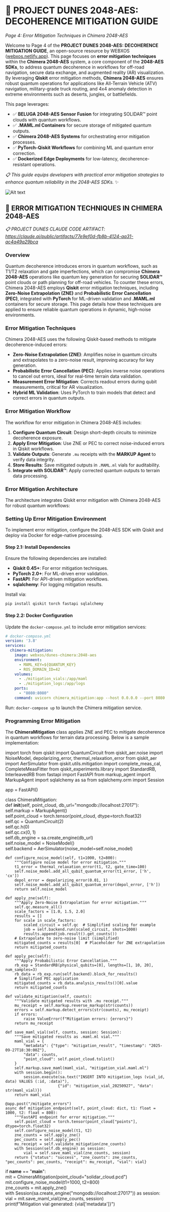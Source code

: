 # 🐪 PROJECT DUNES 2048-AES: DECOHERENCE MITIGATION GUIDE  
*Page 4: Error Mitigation Techniques in Chimera 2048-AES*  

Welcome to Page 4 of the **PROJECT DUNES 2048-AES: DECOHERENCE MITIGATION GUIDE**, an open-source resource by WEBXOS ([webxos.netlify.app](https://webxos.netlify.app)). This page focuses on **error mitigation techniques** within the **Chimera 2048-AES** system, a core component of the **2048-AES SDKs**, to address quantum decoherence in workflows for off-road navigation, secure data exchange, and augmented reality (AR) visualization. By leveraging **Qiskit** error mitigation methods, **Chimera 2048-AES** ensures robust quantum operations for applications like All-Terrain Vehicle (ATV) navigation, military-grade truck routing, and 4x4 anomaly detection in extreme environments such as deserts, jungles, or battlefields.  

This page leverages:  
- ✅ **BELUGA 2048-AES Sensor Fusion** for integrating SOLIDAR™ point clouds with quantum workflows.  
- ✅ **.MAML.ml Containers** for secure storage of mitigated quantum outputs.  
- ✅ **Chimera 2048-AES Systems** for orchestrating error mitigation processes.  
- ✅ **PyTorch-Qiskit Workflows** for combining ML and quantum error correction.  
- ✅ **Dockerized Edge Deployments** for low-latency, decoherence-resistant operations.  

*📋 This guide equips developers with practical error mitigation strategies to enhance quantum reliability in the 2048-AES SDKs.* ✨  

![Alt text](./dunes-error-mitigation.jpeg)  

## 🐪 ERROR MITIGATION TECHNIQUES IN CHIMERA 2048-AES  

*📋 PROJECT DUNES CLAUDE CODE ARTIFACT: https://claude.ai/public/artifacts/77e9ef0d-fb8b-4124-aa31-ac4a49a29bca*  

### Overview  
Quantum decoherence introduces errors in quantum workflows, such as T1/T2 relaxation and gate imperfections, which can compromise **Chimera 2048-AES** operations like quantum key generation for securing **SOLIDAR™** point clouds or path planning for off-road vehicles. To counter these errors, Chimera 2048-AES employs **Qiskit** error mitigation techniques, including **Zero-Noise Extrapolation (ZNE)** and **Probabilistic Error Cancellation (PEC)**, integrated with **PyTorch** for ML-driven validation and **.MAML.ml** containers for secure storage. This page details how these techniques are applied to ensure reliable quantum operations in dynamic, high-noise environments.  

### Error Mitigation Techniques  
Chimera 2048-AES uses the following Qiskit-based methods to mitigate decoherence-induced errors:  
- **Zero-Noise Extrapolation (ZNE)**: Amplifies noise in quantum circuits and extrapolates to a zero-noise result, improving accuracy for key generation.  
- **Probabilistic Error Cancellation (PEC)**: Applies inverse noise operations to cancel out errors, ideal for real-time terrain data validation.  
- **Measurement Error Mitigation**: Corrects readout errors during qubit measurements, critical for AR visualization.  
- **Hybrid ML Validation**: Uses PyTorch to train models that detect and correct errors in quantum outputs.  

### Error Mitigation Workflow  
The workflow for error mitigation in Chimera 2048-AES includes:  
1. **Configure Quantum Circuit**: Design short-depth circuits to minimize decoherence exposure.  
2. **Apply Error Mitigation**: Use ZNE or PEC to correct noise-induced errors in Qiskit workflows.  
3. **Validate Outputs**: Generate `.mu` receipts with the **MARKUP Agent** to verify data integrity.  
4. **Store Results**: Save mitigated outputs in `.MAML.ml` vials for auditability.  
5. **Integrate with SOLIDAR™**: Apply corrected quantum outputs to terrain data processing.  

### Error Mitigation Architecture  
The architecture integrates Qiskit error mitigation with Chimera 2048-AES for robust quantum workflows:  

### Setting Up Error Mitigation Environment  
To implement error mitigation, configure the 2048-AES SDK with Qiskit and deploy via Docker for edge-native processing.  

#### Step 2.1: Install Dependencies  
Ensure the following dependencies are installed:  
- **Qiskit 0.45+**: For error mitigation techniques.  
- **PyTorch 2.0+**: For ML-driven error validation.  
- **FastAPI**: For API-driven mitigation workflows.  
- **sqlalchemy**: For logging mitigation results.  

Install via:  
```bash  
pip install qiskit torch fastapi sqlalchemy  
```  

#### Step 2.2: Docker Configuration  
Update the `docker-compose.yml` to include error mitigation services:  
```yaml  
# docker-compose.yml  
version: '3.8'  
services:  
  chimera-mitigation:  
    image: webxos/dunes-chimera:2048-aes  
    environment:  
      - MAML_KEY=${QUANTUM_KEY}  
      - ROS_DOMAIN_ID=42  
    volumes:  
      - ./mitigation_vials:/app/maml  
      - ./mitigation_logs:/app/logs  
    ports:  
      - "8080:8080"  
    command: uvicorn chimera_mitigation:app --host 0.0.0.0 --port 8080  
```  
Run: `docker-compose up` to launch the Chimera mitigation service.  

### Programming Error Mitigation  
The **ChimeraMitigation** class applies ZNE and PEC to mitigate decoherence in quantum workflows for terrain data processing. Below is a sample implementation:  

<xaiArtifact artifact_id="2f124740-1b9d-4a5e-86c7-78c8953bbce0" artifact_version_id="475c96c7-60aa-4309-a26c-dec8d56e784e" title="chimera_mitigation.py" contentType="text/python">  
import torch  
from qiskit import QuantumCircuit  
from qiskit_aer.noise import NoiseModel, depolarizing_error, thermal_relaxation_error  
from qiskit_aer import AerSimulator  
from qiskit.utils.mitigation import complete_meas_cal, CompleteMeasFitter  
from qiskit_experiments.library import StandardRB, InterleavedRB  
from fastapi import FastAPI  
from markup_agent import MarkupAgent  
import sqlalchemy as sa  
from sqlalchemy.orm import Session  

app = FastAPI()  

class ChimeraMitigation:  
    def __init__(self, point_cloud, db_url="mongodb://localhost:27017"):  
        self.markup = MarkupAgent()  
        self.point_cloud = torch.tensor(point_cloud, dtype=torch.float32)  
        self.qc = QuantumCircuit(2)  
        self.qc.h(0)  
        self.qc.cx(0, 1)  
        self.db_engine = sa.create_engine(db_url)  
        self.noise_model = NoiseModel()  
        self.backend = AerSimulator(noise_model=self.noise_model)  

    def configure_noise_model(self, t1=1000, t2=800):  
        """Configure noise model for error mitigation."""  
        t1_error = thermal_relaxation_error(t1, t2, gate_time=100)  
        self.noise_model.add_all_qubit_quantum_error(t1_error, ['h', 'cx'])  
        depol_error = depolarizing_error(0.01, 1)  
        self.noise_model.add_all_qubit_quantum_error(depol_error, ['h'])  
        return self.noise_model  

    def apply_zne(self):  
        """Apply Zero-Noise Extrapolation for error mitigation."""  
        self.qc.measure_all()  
        scale_factors = [1.0, 1.5, 2.0]  
        results = []  
        for scale in scale_factors:  
            scaled_circuit = self.qc  # Simplified scaling for example  
            job = self.backend.run(scaled_circuit, shots=1000)  
            results.append(job.result().get_counts())  
        # Extrapolate to zero-noise limit (simplified)  
        mitigated_counts = results[0]  # Placeholder for ZNE extrapolation  
        return mitigated_counts  

    def apply_pec(self):  
        """Apply Probabilistic Error Cancellation."""  
        rb_exp = StandardRB(physical_qubits=[0], lengths=[1, 10, 20], num_samples=3)  
        rb_data = rb_exp.run(self.backend).block_for_results()  
        # Simplified PEC application  
        mitigated_counts = rb_data.analysis_results()[0].value  
        return mitigated_counts  

    def validate_mitigation(self, counts):  
        """Validate mitigated results with .mu receipt."""  
        mu_receipt = self.markup.reverse_markup(str(counts))  
        errors = self.markup.detect_errors(str(counts), mu_receipt)  
        if errors:  
            raise ValueError(f"Mitigation errors: {errors}")  
        return mu_receipt  

    def save_maml_vial(self, counts, session: Session):  
        """Save mitigated results as .maml.ml vial."""  
        maml_vial = {  
            "metadata": {"type": "mitigation_result", "timestamp": "2025-09-27T18:30:00Z"},  
            "data": counts,  
            "point_cloud": self.point_cloud.tolist()  
        }  
        self.markup.save_maml(maml_vial, "mitigation_vial.maml.ml")  
        with session.begin():  
            session.execute(sa.text("INSERT INTO mitigation_logs (vial_id, data) VALUES (:id, :data)"),  
                           {"id": "mitigation_vial_20250927", "data": str(maml_vial)})  
        return maml_vial  

    @app.post("/mitigate_errors")  
    async def mitigation_endpoint(self, point_cloud: dict, t1: float = 1000, t2: float = 800):  
        """FastAPI endpoint for error mitigation."""  
        self.point_cloud = torch.tensor(point_cloud["points"], dtype=torch.float32)  
        self.configure_noise_model(t1, t2)  
        zne_counts = self.apply_zne()  
        pec_counts = self.apply_pec()  
        mu_receipt = self.validate_mitigation(zne_counts)  
        with Session(self.db_engine) as session:  
            vial = self.save_maml_vial(zne_counts, session)  
        return {"status": "success", "zne_counts": zne_counts, "pec_counts": pec_counts, "receipt": mu_receipt, "vial": vial}  

if __name__ == "__main__":  
    mit = ChimeraMitigation(point_cloud="solidar_cloud.pcd")  
    mit.configure_noise_model(t1=1000, t2=800)  
    zne_counts = mit.apply_zne()  
    with Session(sa.create_engine("mongodb://localhost:27017")) as session:  
        vial = mit.save_maml_vial(zne_counts, session)  
    print(f"Mitigation vial generated: {vial['metadata']}")
